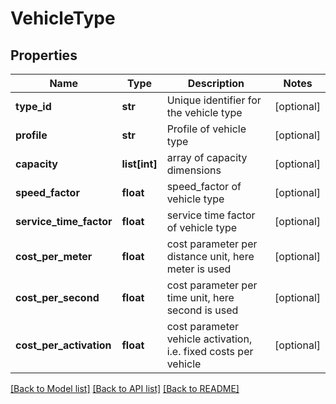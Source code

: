 # VehicleType

## Properties
Name | Type | Description | Notes
------------ | ------------- | ------------- | -------------
**type_id** | **str** | Unique identifier for the vehicle type | [optional] 
**profile** | **str** | Profile of vehicle type | [optional] 
**capacity** | **list[int]** | array of capacity dimensions | [optional] 
**speed_factor** | **float** | speed_factor of vehicle type | [optional] 
**service_time_factor** | **float** | service time factor of vehicle type | [optional] 
**cost_per_meter** | **float** | cost parameter per distance unit, here meter is used | [optional] 
**cost_per_second** | **float** | cost parameter per time unit, here second is used | [optional] 
**cost_per_activation** | **float** | cost parameter vehicle activation, i.e. fixed costs per vehicle | [optional] 

[[Back to Model list]](../README.md#documentation-for-models) [[Back to API list]](../README.md#documentation-for-api-endpoints) [[Back to README]](../README.md)


